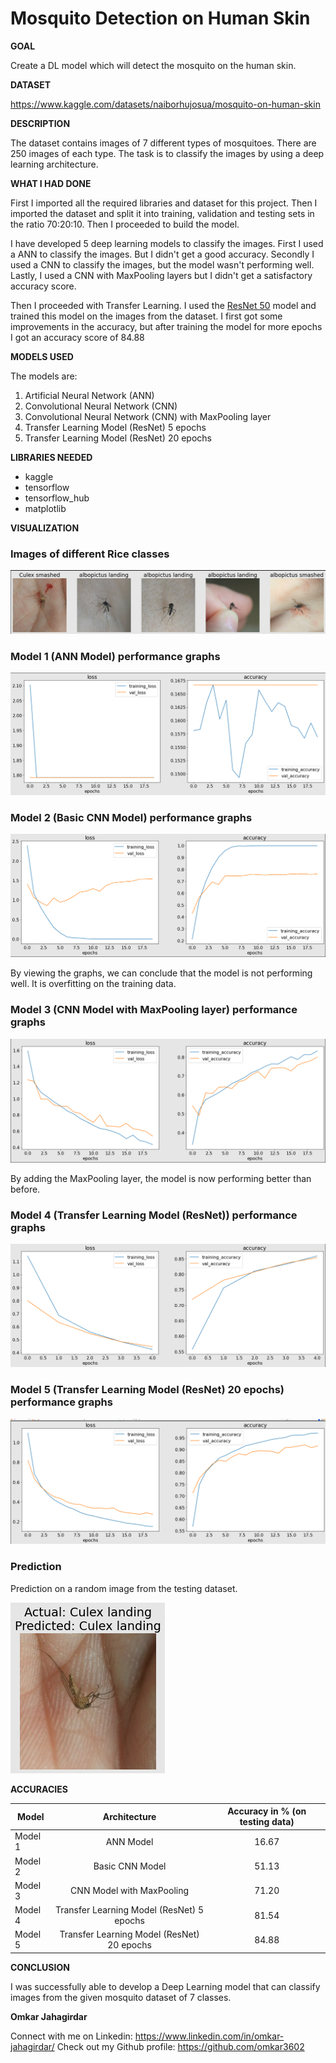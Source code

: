 # Mosquito Detection on Human Skin

**GOAL**

Create a DL model which will detect the mosquito on the human skin.

**DATASET**

https://www.kaggle.com/datasets/naiborhujosua/mosquito-on-human-skin

**DESCRIPTION**

The dataset contains images of 7 different types of mosquitoes. There are 250 images of each type. The task is to classify the images by using a deep learning architecture.

**WHAT I HAD DONE**

First I imported all the required libraries and dataset for this project. Then I imported the dataset and split it into training, validation and testing sets in the ratio 70:20:10. Then I proceeded to build the model. 

I have developed 5 deep learning models to classify the images. First I used a ANN to classify the images. But I didn't get a good accuracy. Secondly I used a CNN to classify the images, but the model wasn't performing well. Lastly, I used a CNN with MaxPooling layers but I didn't get a satisfactory accuracy score. 

Then I proceeded with Transfer Learning. I used the [ResNet 50](https://tfhub.dev/google/imagenet/resnet_v2_50/feature_vector/5) model and trained this model on the images from the dataset. I first got some improvements in the accuracy, but after training the model for more epochs I got an accuracy score of 84.88

**MODELS USED**

The models are:

1. Artificial Neural Network (ANN)
2. Convolutional Neural Network (CNN)
3. Convolutional Neural Network (CNN) with MaxPooling layer
4. Transfer Learning Model (ResNet) 5 epochs
5. Transfer Learning Model (ResNet) 20 epochs

**LIBRARIES NEEDED**

* kaggle
* tensorflow
* tensorflow_hub
* matplotlib

**VISUALIZATION**

### Images of different Rice classes
![Images of different Rice classes](../Images/images_from_dataset.png)

### Model 1 (ANN Model) performance graphs
![Model 1 (ANN Model) performance graphs](../Images/model_1_plot.png)

### Model 2 (Basic CNN Model) performance graphs
![Model 2 (Basic CNN Model) performance graphs](../Images/model_2_plot.png)

By viewing the graphs, we can conclude that the model is not performing well. It is overfitting on the training data.

### Model 3 (CNN Model with MaxPooling layer) performance graphs
![Model 3 (CNN Model with MaxPooling layer) performance graphs](../Images/model_3_plot.png)

By adding the MaxPooling layer, the model is now performing better than before.

### Model 4 (Transfer Learning Model (ResNet)) performance graphs
![Model 4 (Transfer Learning Model (ResNet) 5 epochs) performance graphs](../Images/model_4_plot.png)

### Model 5 (Transfer Learning Model (ResNet) 20 epochs) performance graphs
![Model 5 (Transfer Learning Model (ResNet) 20 epochs) performance graphs](../Images/model_5_plot.png)

### Prediction

Prediction on a random image from the testing dataset.

![Prediction](../Images/prediction.png)

**ACCURACIES**

| Model         | Architecture              | Accuracy in % (on testing data) |
| ------------- |:-------------------------:|:-------------:|
| Model 1       | ANN Model                 |16.67          |
| Model 2       | Basic CNN Model           |51.13          |
| Model 3       | CNN Model with MaxPooling |71.20          |
| Model 4       | Transfer Learning Model (ResNet) 5 epochs |81.54          |
| Model 5       | Transfer Learning Model (ResNet) 20 epochs |84.88          |

**CONCLUSION**

I was successfully able to develop a Deep Learning model that can classify images from the given mosquito dataset of 7 classes.

**Omkar Jahagirdar**

Connect with me on Linkedin: https://www.linkedin.com/in/omkar-jahagirdar/
Check out my Github profile: https://github.com/omkar3602